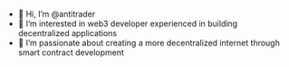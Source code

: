 - 👋 Hi, I’m @antitrader
- 👀 I’m interested in web3 developer experienced in building decentralized applications
- 🌱 I’m passionate about creating a more decentralized internet through smart contract development


<!---
antitrader/antitrader is a ✨ special ✨ repository because its `README.md` (this file) appears on your GitHub profile.
You can click the Preview link to take a look at your changes.
--->
